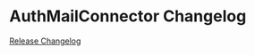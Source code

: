 # AuthMailConnector Changelog

[Release Changelog](https://github.com/spryker/auth-mail-connector/releases)

